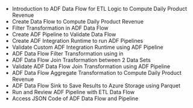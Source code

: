 * Introduction to ADF Data Flow for ETL Logic to Compute Daily Product Revenue
* Create Data Flow to Compute Daily Product Revenue
* Filter Transformation in ADF Data Flow
* Create ADF Pipeline to Validate Data Flow
* Create ADF Integration Runtime to run ADF Pipelines
* Validate Custom ADF Integration Runtime using ADF Pipeline
* ADF Data Flow Filter Transformation using in
* ADF Data Flow Join Trasformation between 2 Data Sets
* Validate ADF Data Flow Join Transformation using ADF Pipeline
* ADF Data Flow Aggregate Transformation to Compute Daily Product Revenue
* ADF Data Flow Sink to Save Results to Azure Storage using Parquet
* Run and Review ADF Pipeline with ETL Data Flow
* Access JSON Code of ADF Data Flow and Pipeline
